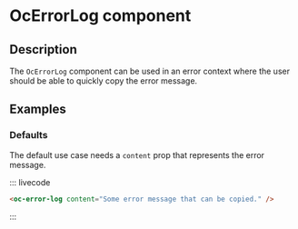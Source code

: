 # OcErrorLog component

## Description

The `OcErrorLog` component can be used in an error context where the user should be able to quickly copy the error message.

## Examples

### Defaults

The default use case needs a `content` prop that represents the error message.

::: livecode
```html
<oc-error-log content="Some error message that can be copied." />
```
:::
